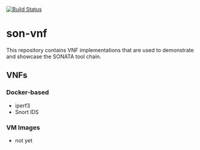 [![Build Status](http://jenkins.sonata-nfv.eu/buildStatus/icon?job=son-vnf)](http://jenkins.sonata-nfv.eu/job/son-vnf)

# son-vnf
This repository contains VNF implementations that are used to demonstrate and showcase the SONATA tool chain. 

## VNFs

### Docker-based

* iperf3
* Snort IDS


### VM Images

* not yet